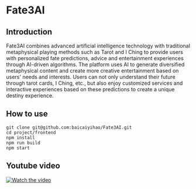 # Fate3AI

## Introduction
Fate3AI combines advanced artificial intelligence technology with traditional metaphysical playing methods such as Tarot and I Ching to provide users with personalized fate predictions, advice and entertainment experiences through AI-driven algorithms. The platform uses AI to generate diversified metaphysical content and create more creative entertainment based on users' needs and interests. Users can not only understand their future through tarot cards, I Ching, etc., but also enjoy customized services and interactive experiences based on these predictions to create a unique destiny experience.

## How to use

```
git clone git@github.com:baicaiyihao/Fate3AI.git
cd project/frontend
npm install
npm run build
npm start
```

## Youtube video
[![Watch the video](https://img.youtube.com/vi/VIDEO_ID/maxresdefault.jpg)](https://www.youtube.com/watch?v=WkIPojLI_uw)
